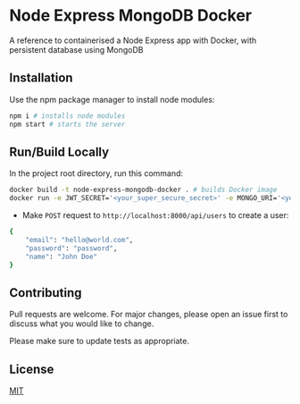 # Node Express MongoDB Docker

A reference to containerised a Node Express app with Docker, with persistent database using MongoDB

## Installation

Use the npm package manager to install node modules:

```bash
npm i # installs node modules
npm start # starts the server
```

## Run/Build Locally

In the project root directory, run this command:

```bash
docker build -t node-express-mongodb-docker . # builds Docker image
docker run -e JWT_SECRET='<your_super_secure_secret>' -e MONGO_URI='<your_mongodb_connect_url>' -p 80:5000 node-express-mongodb-docker # runs Docker image
```

- Make `POST` request to `http://localhost:8000/api/users` to create a user:

```bash
{
	"email": "hello@world.com",
	"password": "password",
	"name": "John Doe"
}
```

## Contributing

Pull requests are welcome. For major changes, please open an issue first to discuss what you would like to change.

Please make sure to update tests as appropriate.

## License

[MIT](https://choosealicense.com/licenses/mit/)
